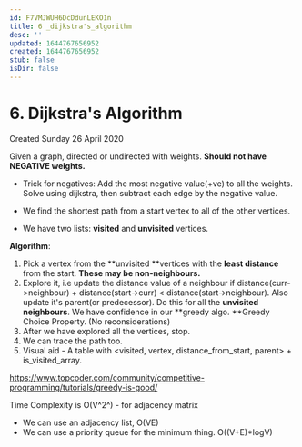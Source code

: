 ```yaml
---
id: F7VMJWUH6DcDdunLEKO1n
title: 6 _dijkstra's_algorithm
desc: ''
updated: 1644767656952
created: 1644767656952
stub: false
isDir: false
---
```

# 6. Dijkstra's Algorithm
Created Sunday 26 April 2020

Given a graph, directed or undirected with weights. **Should not have NEGATIVE weights.**

* Trick for negatives: Add the most negative value(+ve) to all the weights. Solve using dijkstra, then subtract each edge by the negative value. 



* We find the shortest path from a start vertex to all of the other vertices.



* We have two lists: **visited** and **unvisited** vertices.


**Algorithm**:

1. Pick a vertex from the **unvisited **vertices with the **least distance** from the start. **These may be non-neighbours.**
2. Explore it, i.e update the distance value of a neighbour if distance(curr->neighbour) + distance(start->curr) < distance(start->neighbour). Also update it's parent(or predecessor). Do this for all the **unvisited neighbours**. We have confidence in our **greedy algo.  **Greedy Choice Property. (No reconsiderations)
3. After we have explored all the vertices, stop.
4. We can trace the path too.
5. Visual aid - A table with <visited, vertex, distance_from_start, parent> + is_visited_array.


<https://www.topcoder.com/community/competitive-programming/tutorials/greedy-is-good/>

Time Complexity is O(V^2^) - for adjacency matrix

* We can use an adjacency list, O(VE)
* We can use a priority queue for the minimum thing. O((V+E)*logV)


